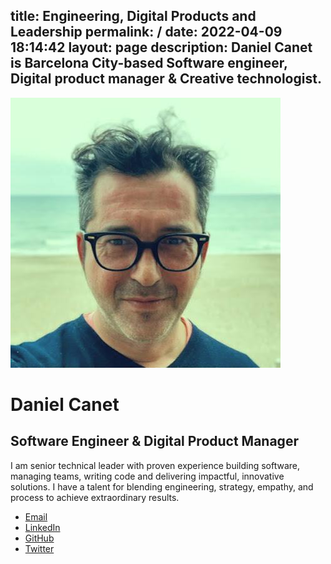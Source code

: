 title: Engineering, Digital Products and Leadership
permalink: /
date: 2022-04-09 18:14:42
layout: page
description: Daniel Canet is Barcelona City-based Software engineer, Digital product manager & Creative technologist.
---
<div class="first stack">
    <img src="media/profile.jpg" alt="Profile pic from Daniel Canet" class="img-profile" />
</div>
<div class="last stack bio">
    <h1>Daniel Canet</h1>
    <h2>Software Engineer & Digital Product Manager</h2>
    <p>I am senior technical leader with proven experience building software, managing teams, writing code and delivering impactful, innovative solutions. I have a talent for blending engineering, strategy, empathy, and process to achieve extraordinary results.</p>
    <ul class="contact">
        <li><a href="mailto:hello@danielca.net" title="Contact by e-mail">Email</a></li>        
        <li><a href="https://www.linkedin.com/in/dcanetma" title="Visit Daniel Canet's LinkedIn profile">LinkedIn</a></li>
        <li><a href="https://github.com/dcanet-at-wiris" title="Visit Daniel Canet's GitHub profile from Wiris">GitHub</a></li>
        <li><a href="https://twitter.com/dcanetma" title="Visit Daniel Canet's Twitter profile">Twitter</a></li>
        <!--         
        <li><a href="https://github.com/dcanetma" title="Visit Daniel Canet's GitHub profile">GitHub Fun</a></li>
        -->
    </ul>
</div>
